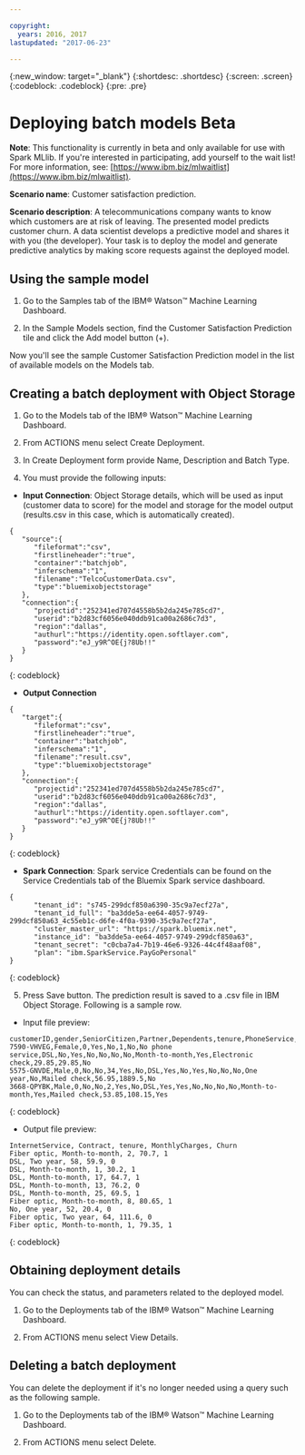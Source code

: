 ```yaml
---

copyright:
  years: 2016, 2017
lastupdated: "2017-06-23"

---
```


{:new_window: target="_blank"}
{:shortdesc: .shortdesc}
{:screen: .screen}
{:codeblock: .codeblock}
{:pre: .pre}

# Deploying batch models <span class='tag--beta'>Beta</span>

**Note**: This functionality is currently in beta and only available
for use with Spark MLlib. If you're interested in participating, add yourself to the wait list! For more information, see: [https://www.ibm.biz/mlwaitlist](https://www.ibm.biz/mlwaitlist).

**Scenario name**: Customer satisfaction prediction.

**Scenario description**: A telecommunications company wants to know
which customers are at risk of leaving. The presented model
predicts customer churn. A data scientist develops a predictive
model and shares it with you (the developer). Your task is to
deploy the model and generate predictive analytics by making
score requests against the deployed model.

## Using the sample model

1. Go to the Samples tab of the IBM® Watson™ Machine Learning
   Dashboard.

2. In the Sample Models section, find the Customer Satisfaction
   Prediction tile and click the Add model button (+).

Now you'll see the sample Customer Satisfaction Prediction model
in the list of available models on the Models tab.


## Creating a batch deployment with Object Storage

1. Go to the Models tab of the IBM® Watson™ Machine Learning
   Dashboard.

2. From ACTIONS menu select Create Deployment.

3. In Create Deployment form provide Name, Description and Batch Type.

4. You must provide the following inputs:
  * **Input Connection**: Object Storage details, which will be used as input (customer data to score) for the model and storage for the model output (results.csv in this case, which is automatically created).
```
{
   "source":{
      "fileformat":"csv",
      "firstlineheader":"true",
      "container":"batchjob",
      "inferschema":"1",
      "filename":"TelcoCustomerData.csv",
      "type":"bluemixobjectstorage"
   },
   "connection":{
      "projectid":"252341ed707d4558b5b2da245e785cd7",
      "userid":"b2d83cf6056e040ddb91ca00a2686c7d3",
      "region":"dallas",
      "authurl":"https://identity.open.softlayer.com",
      "password":"eJ_y9R^OE{j?8Ub!!"
   }
}
```
{: codeblock}

 * **Output Connection**
```
{
   "target":{
      "fileformat":"csv",
      "firstlineheader":"true",
      "container":"batchjob",
      "inferschema":"1",
      "filename":"result.csv",
      "type":"bluemixobjectstorage"
   },
   "connection":{
      "projectid":"252341ed707d4558b5b2da245e785cd7",
      "userid":"b2d83cf6056e040ddb91ca00a2686c7d3",
      "region":"dallas",
      "authurl":"https://identity.open.softlayer.com",
      "password":"eJ_y9R^OE{j?8Ub!!"
   }
}
```
{: codeblock}

 * **Spark Connection**: Spark service Credentials can be found on the Service Credentials tab of the Bluemix Spark service dashboard.
```
{
      "tenant_id": "s745-299dcf850a6390-35c9a7ecf27a",  
      "tenant_id_full": "ba3dde5a-ee64-4057-9749-299dcf850a63_4c55eb1c-d6fe-4f0a-9390-35c9a7ecf27a",  
      "cluster_master_url": "https://spark.bluemix.net",  
      "instance_id": "ba3dde5a-ee64-4057-9749-299dcf850a63",  
      "tenant_secret": "c0cba7a4-7b19-46e6-9326-44c4f48aaf08",  
      "plan": "ibm.SparkService.PayGoPersonal"
}
```
{: codeblock}

5. Press Save button.
The prediction result is saved to a .csv file in IBM Object Storage. Following is a sample row.
 * Input file preview:
```
customerID,gender,SeniorCitizen,Partner,Dependents,tenure,PhoneService,MultipleLines,InternetService,OnlineSecurity,OnlineBackup,DeviceProtection,TechSupport,StreamingTV,StreamingMovies,Contract,PaperlessBilling,PaymentMethod,MonthlyCharges,TotalCharges,Churn
7590-VHVEG,Female,0,Yes,No,1,No,No phone service,DSL,No,Yes,No,No,No,No,Month-to-month,Yes,Electronic check,29.85,29.85,No
5575-GNVDE,Male,0,No,No,34,Yes,No,DSL,Yes,No,Yes,No,No,No,One year,No,Mailed check,56.95,1889.5,No
3668-QPYBK,Male,0,No,No,2,Yes,No,DSL,Yes,Yes,No,No,No,No,Month-to-month,Yes,Mailed check,53.85,108.15,Yes
```
{: codeblock}

 * Output file preview:
```
InternetService, Contract, tenure, MonthlyCharges, Churn
Fiber optic, Month-to-month, 2, 70.7, 1
DSL, Two year, 58, 59.9, 0
DSL, Month-to-month, 1, 30.2, 1
DSL, Month-to-month, 17, 64.7, 1
DSL, Month-to-month, 13, 76.2, 0
DSL, Month-to-month, 25, 69.5, 1
Fiber optic, Month-to-month, 8, 80.65, 1
No, One year, 52, 20.4, 0
Fiber optic, Two year, 64, 111.6, 0
Fiber optic, Month-to-month, 1, 79.35, 1
```
{: codeblock}


## Obtaining deployment details

You can check the status, and parameters related to the deployed model.

1. Go to the Deployments tab of the IBM® Watson™ Machine Learning
   Dashboard.

2. From ACTIONS menu select View Details.


## Deleting a batch deployment

You can delete the deployment if it's no longer needed using a
query such as the following sample.

1. Go to the Deployments tab of the IBM® Watson™ Machine Learning
   Dashboard.

2. From ACTIONS menu select Delete.
